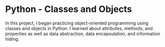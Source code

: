 <h1>Python - Classes and Objects</h1>

<p>In this project, I began practicing object-oriented programming using classes and objects in Python. I learned about attributes, methods, and properties as well as data abstraction, data encapsulation, and information hiding.</p>
